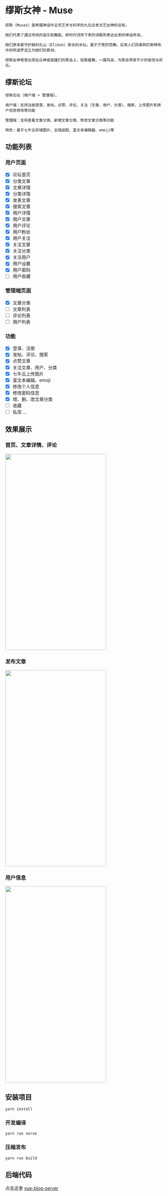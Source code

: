# 缪斯女神 - Muse

```
缪斯（Muses）是希腊神话中主司艺术与科学的九位古老文艺女神的总称。

她们代表了通过传统的音乐和舞蹈、即时代流传下来的诗歌所表达出来的神话传说。

她们原本是守护赫利孔山（Elikon）泉水的水仙，属于宁芙的范畴。后来人们将奥林匹斯神系中的阿波罗设立为她们的首领。

缪斯女神常常出现在众神或英雄们的聚会上，轻歌曼舞，一展风采，为聚会带来不少的愉悦与欢乐。
```

## 缪斯论坛

```
缪斯论坛（用户端 + 管理端）。

用户端：支持注册登录、发帖、点赞、评论、关注（文章、用户、分类）、搜索、上传图片和用户信息修改等功能

管理端：支持查看文章分类、新增文章分类、修改文章分类等功能

特色：基于七牛云存储图片、全端适配、富文本编辑器、emoji等
```

## 功能列表

### 用户页面

- [x] 论坛首页
- [x] 分类文章
- [x] 文章详情
- [x] 分类详情
- [x] 发表文章
- [x] 搜索文章
- [x] 用户详情
- [x] 用户文章
- [x] 用户评论
- [x] 用户粉丝
- [x] 用户关注
- [x] 关注文章
- [x] 关注分类
- [x] 关注用户
- [x] 用户设置
- [x] 用户密码
- [ ] 用户收藏

### 管理端页面

- [x] 文章分类
- [ ] 文章列表
- [ ] 评论列表
- [ ] 用户列表

### 功能
- [x] 登录、注册
- [x] 发帖、评论、搜索
- [x] 点赞文章
- [x] 关注文章、用户、分类
- [x] 七牛云上传图片
- [x] 富文本编辑、emoji
- [x] 修改个人信息
- [x] 修改密码信息
- [x] 增、删、改文章分类
- [ ] 收藏
- [ ] 私信
...

## 效果展示

### 首页、文章详情、评论
<img src="https://github.com/wulichenyang/vue-muse-forum/screenshots/post.gif" width="320" height="619"/>

### 发布文章
<img src="https://github.com/wulichenyang/vue-muse-forum/screenshots/new-post.gif" width="320" height="619"/>


### 用户信息
<img src="https://github.com/wulichenyang/vue-muse-forum/screenshots/profile.gif" width="320" height="619"/>



## 安装项目
```
yarn install
```

### 开发编译
```
yarn run serve
```

### 压缩发布
```
yarn run build
```


## 后端代码
点击这里 [vue-blog-server](https://github.com/wulichenyang/vue-blog-server)
